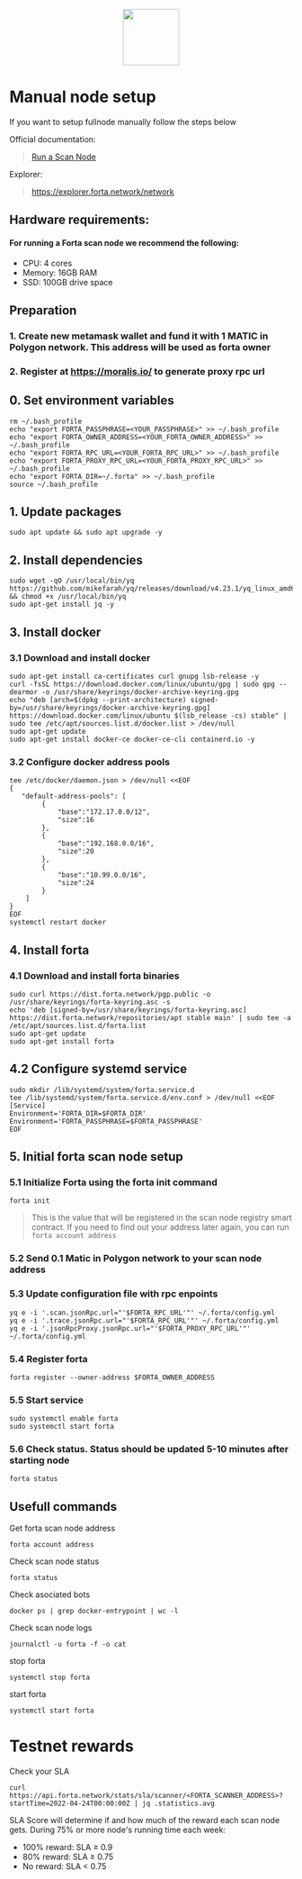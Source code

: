 <p align="center">
  <img height="100" height="auto" src="https://user-images.githubusercontent.com/50621007/166480394-78f4659d-f4d8-4194-80de-a4080b207978.png">
</p>

# Manual node  setup
If you want to setup fullnode manually follow the steps below

Official documentation:
> [Run a Scan Node](https://docs.forta.network/en/latest/scanner-quickstart/)

Explorer:
> https://explorer.forta.network/network

## Hardware requirements:
#### For running a Forta scan node we recommend the following:
- CPU: 4 cores
- Memory: 16GB RAM
- SSD: 100GB drive space

## Preparation
### 1. Create new metamask wallet and fund it with 1 MATIC in Polygon network. This address will be used as forta owner
### 2. Register at https://moralis.io/ to generate proxy rpc url

## 0. Set environment variables
```
rm ~/.bash_profile
echo "export FORTA_PASSPHRASE=<YOUR_PASSPHRASE>" >> ~/.bash_profile
echo "export FORTA_OWNER_ADDRESS=<YOUR_FORTA_OWNER_ADDRESS>" >> ~/.bash_profile
echo "export FORTA_RPC_URL=<YOUR_FORTA_RPC_URL>" >> ~/.bash_profile
echo "export FORTA_PROXY_RPC_URL=<YOUR_FORTA_PROXY_RPC_URL>" >> ~/.bash_profile
echo "export FORTA_DIR=~/.forta" >> ~/.bash_profile
source ~/.bash_profile
```

## 1. Update packages
```
sudo apt update && sudo apt upgrade -y
```

## 2. Install dependencies
```
sudo wget -qO /usr/local/bin/yq https://github.com/mikefarah/yq/releases/download/v4.23.1/yq_linux_amd64 && chmod +x /usr/local/bin/yq
sudo apt-get install jq -y
```

## 3. Install docker
### 3.1 Download and install docker
```
sudo apt-get install ca-certificates curl gnupg lsb-release -y
curl -fsSL https://download.docker.com/linux/ubuntu/gpg | sudo gpg --dearmor -o /usr/share/keyrings/docker-archive-keyring.gpg
echo "deb [arch=$(dpkg --print-architecture) signed-by=/usr/share/keyrings/docker-archive-keyring.gpg] https://download.docker.com/linux/ubuntu $(lsb_release -cs) stable" | sudo tee /etc/apt/sources.list.d/docker.list > /dev/null
sudo apt-get update
sudo apt-get install docker-ce docker-ce-cli containerd.io -y
```

### 3.2 Configure docker address pools
```
tee /etc/docker/daemon.json > /dev/null <<EOF
{
   "default-address-pools": [
        {
            "base":"172.17.0.0/12",
            "size":16
        },
        {
            "base":"192.168.0.0/16",
            "size":20
        },
        {
            "base":"10.99.0.0/16",
            "size":24
        }
    ]
}
EOF
systemctl restart docker
```

## 4. Install forta
### 4.1 Download and install forta binaries
```
sudo curl https://dist.forta.network/pgp.public -o /usr/share/keyrings/forta-keyring.asc -s
echo 'deb [signed-by=/usr/share/keyrings/forta-keyring.asc] https://dist.forta.network/repositories/apt stable main' | sudo tee -a /etc/apt/sources.list.d/forta.list
sudo apt-get update
sudo apt-get install forta
```

## 4.2 Configure systemd service
```
sudo mkdir /lib/systemd/system/forta.service.d
tee /lib/systemd/system/forta.service.d/env.conf > /dev/null <<EOF
[Service]
Environment='FORTA_DIR=$FORTA_DIR'
Environment='FORTA_PASSPHRASE=$FORTA_PASSPHRASE'
EOF
```

## 5. Initial forta scan node setup
### 5.1 Initialize Forta using the forta init command
```
forta init
```
> This is the value that will be registered in the scan node registry smart contract. If you need to find out your address later again, you can run `forta account address`

### 5.2 Send 0.1 Matic in Polygon network to your scan node address

### 5.3 Update configuration file with rpc enpoints
```
yq e -i '.scan.jsonRpc.url="'$FORTA_RPC_URL'"' ~/.forta/config.yml
yq e -i '.trace.jsonRpc.url="'$FORTA_RPC_URL'"' ~/.forta/config.yml
yq e -i '.jsonRpcProxy.jsonRpc.url="'$FORTA_PROXY_RPC_URL'"' ~/.forta/config.yml
```

### 5.4 Register forta
```
forta register --owner-address $FORTA_OWNER_ADDRESS
```

### 5.5 Start service
```
sudo systemctl enable forta
sudo systemctl start forta
```

### 5.6 Check status. Status should be updated 5-10 minutes after starting node
```
forta status
```

## Usefull commands
Get forta scan node address
```
forta account address
```

Check scan node status
```
forta status
```

Check asociated bots
```
docker ps | grep docker-entrypoint | wc -l
```

Check scan node logs
```
journalctl -u forta -f -o cat
```

stop forta
```
systemctl stop forta
```

start forta
```
systemctl start forta
```

# Testnet rewards
Check your SLA
```
curl https://api.forta.network/stats/sla/scanner/<FORTA_SCANNER_ADDRESS>?startTime=2022-04-24T00:00:00Z | jq .statistics.avg
```

SLA Score will determine if and how much of the reward each scan node gets.
During 75% or more node's running time each week:
- 100% reward: SLA ≥ 0.9
- 80% reward: SLA ≥ 0.75
- No reward: SLA < 0.75

